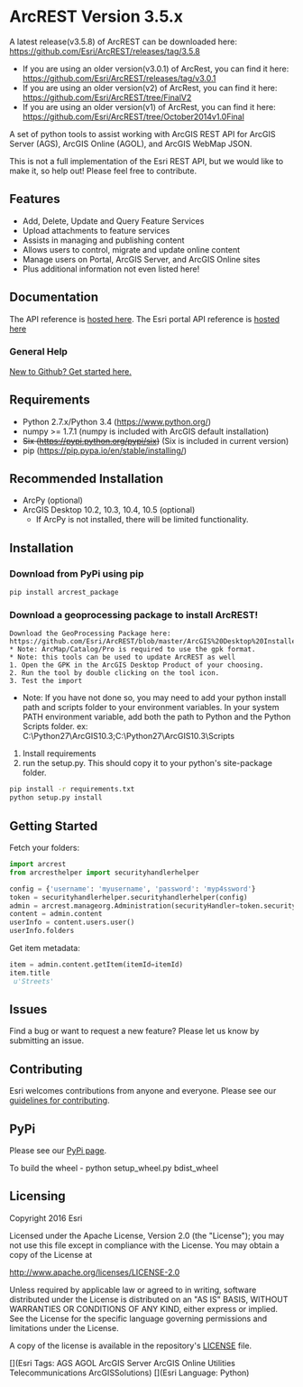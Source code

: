 # ArcREST Version 3.5.x

A latest release(v3.5.8) of ArcREST can be downloaded here: https://github.com/Esri/ArcREST/releases/tag/3.5.8
* If you are using an older version(v3.0.1) of ArcRest, you can find it here: https://github.com/Esri/ArcREST/releases/tag/v3.0.1
* If you are using an older version(v2) of ArcRest, you can find it here: https://github.com/Esri/ArcREST/tree/FinalV2
* If you are using an older version(v1) of ArcRest, you can find it here: https://github.com/Esri/ArcREST/tree/October2014v1.0Final

A set of python tools to assist working with ArcGIS REST API for ArcGIS Server (AGS), ArcGIS Online (AGOL), and ArcGIS WebMap JSON.

This is not a full implementation of the Esri REST API, but we would like to make it, so help out!  Please feel free to contribute.

## Features

* Add, Delete, Update and Query Feature Services
* Upload attachments to feature services
* Assists in managing and publishing content
* Allows users to control, migrate and update online content
* Manage users on Portal, ArcGIS Server, and ArcGIS Online sites
* Plus additional information not even listed here!

## Documentation
 The API reference is [hosted here](http://esri.github.io/ArcREST/index.html).
 The Esri portal API reference is [hosted here](http://resources.arcgis.com/en/help/arcgis-rest-api)

### General Help

[New to Github? Get started here.](http://htmlpreview.github.com/?https://github.com/Esri/esri.github.com/blob/master/help/esri-getting-to-know-github.html)

## Requirements

* Python 2.7.x/Python 3.4 (https://www.python.org/)
* numpy >= 1.7.1 (numpy is included with ArcGIS default installation)
* ~~Six (https://pypi.python.org/pypi/six)~~ (Six is included in current version)
* pip (https://pip.pypa.io/en/stable/installing/)

## Recommended Installation

* ArcPy (optional)
* ArcGIS Desktop 10.2, 10.3, 10.4, 10.5 (optional)
  - If ArcPy is not installed, there will be limited functionality.

## Installation

### Download from PyPi using pip

```pip install arcrest_package```

### Download a geoprocessing package to install ArcREST!
	Download the GeoProcessing Package here: https://github.com/Esri/ArcREST/blob/master/ArcGIS%20Desktop%20Installer/installing_arcrest.gpk
	* Note: ArcMap/Catalog/Pro is required to use the gpk format.
	* Note: this tools can be used to update ArcREST as well
    1. Open the GPK in the ArcGIS Desktop Product of your choosing.
	2. Run the tool by double clicking on the tool icon.
	3. Test the import
	
* Note:  If you have not done so, you may need to add your python install path and scripts folder to your environment variables.  In your system PATH environment variable, add both the path to Python and the Python Scripts folder. ex: C:\Python27\ArcGIS10.3;C:\Python27\ArcGIS10.3\Scripts

1. Install requirements
2. run the setup.py.  This should copy it to your python's site-package folder.

```bash
pip install -r requirements.txt
python setup.py install
```

## Getting Started

Fetch your folders:

```python
import arcrest
from arcresthelper import securityhandlerhelper

config = {'username': 'myusername', 'password': 'myp4ssword'}
token = securityhandlerhelper.securityhandlerhelper(config)
admin = arcrest.manageorg.Administration(securityHandler=token.securityhandler)
content = admin.content
userInfo = content.users.user()
userInfo.folders
```

Get item metadata:

```python
item = admin.content.getItem(itemId=itemId)
item.title
 u'Streets'
```

## Issues

Find a bug or want to request a new feature?  Please let us know by submitting an issue.

## Contributing

Esri welcomes contributions from anyone and everyone.
Please see our [guidelines for contributing](https://github.com/esri/contributing).

## PyPi

Please see our [PyPi page](https://pypi.python.org/pypi/ArcREST_Package).

To build the wheel - python setup_wheel.py bdist_wheel

## Licensing

Copyright 2016 Esri

Licensed under the Apache License, Version 2.0 (the "License");
you may not use this file except in compliance with the License.
You may obtain a copy of the License at

http://www.apache.org/licenses/LICENSE-2.0

Unless required by applicable law or agreed to in writing, software
distributed under the License is distributed on an "AS IS" BASIS,
WITHOUT WARRANTIES OR CONDITIONS OF ANY KIND, either express or implied.
See the License for the specific language governing permissions and
limitations under the License.

A copy of the license is available in the repository's
[LICENSE](LICENSE) file.

[](Esri Tags: AGS AGOL ArcGIS Server ArcGIS Online Utilities Telecommunications ArcGISSolutions)
[](Esri Language: Python)

